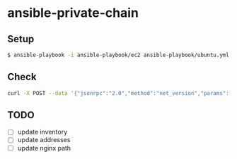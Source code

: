 # ansible-private-chain

## Setup
```bash
$ ansible-playbook -i ansible-playbook/ec2 ansible-playbook/ubuntu.yml
```


## Check
```bash
curl -X POST --data '{"jsonrpc":"2.0","method":"net_version","params":[],"id":67}' -H "Content-Type: application/json" ${HOSTNAME}:8080/87b298c45ffd71385d0dda6a0a7cb43e151efbb2
```

## TODO
- [ ] update inventory
- [ ] update addresses
- [ ] update nginx path